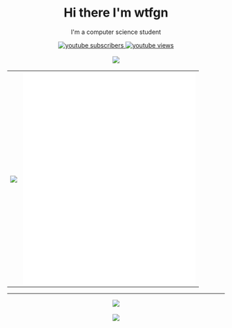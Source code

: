   <h1 align="center">Hi there I'm wtfgn</h1>
  <p align="center"> I'm a computer science student </p>
  <div align="center">
    <a href="https://www.youtube.com/channel/UCczXI0u-LKlX-oBwrkKtOdg">
      <img alt="youtube subscribers"
        src="https://github-readme-youtube-stats.herokuapp.com/subscribers/index.php?id=UCczXI0u-LKlX-oBwrkKtOdg&key=AIzaSyD13Zw08DCzDP2Cq7x7eIEhn6r2tvYphgs&label=Subscribers&style=for-the-badge&color=red&labelColor=ce4630" />
    </a>
    <a href="https://www.youtube.com/channel/UCczXI0u-LKlX-oBwrkKtOdg">
      <img alt="youtube views"
        src="https://github-readme-youtube-stats.herokuapp.com/views/index.php?id=UCczXI0u-LKlX-oBwrkKtOdg&key=AIzaSyD13Zw08DCzDP2Cq7x7eIEhn6r2tvYphgs&label=View+Count&style=for-the-badge&color=blue&labelColor=0b689d" />
    </a>
    <br />
    <br />
    <!-- <img alt="youtube views" src="https://github-readme-stats.vercel.app/api?username=Proladon&show_icons=true&theme=react"/> -->
  </div>
  
  <!--  View Count  -->
  <div align="center">
    <a href="https://count.getloli.com/"><img src="https://count.getloli.com/get/@:wtfgn?theme=moebooru"></a>
  </div>
  
  <table align="center">
    <tbody>
      <tr>
        <td>
          <img align="center" src="https://svgdb.me/assets/fullart/7143410100.png" height="470">
        </td>
        <td>
          <!--  Main Info  -->
          <img  src="/github-metrics.svg" alt="Metrics" width="400">
        </td>
      </tr>
    </tbody>
  </table>
  
  ---

<p align="center">
  <a href="https://skillicons.dev">
    <img src="https://skillicons.dev/icons?i=vue,vite,express,nodejs,js,ts,html,css,tailwind,py" />
  </a>
</p>
<p align="center">
  <a href="https://skillicons.dev">
    <img src="https://skillicons.dev/icons?i=vscode,github,git,discord" />
  </a>
</p>
